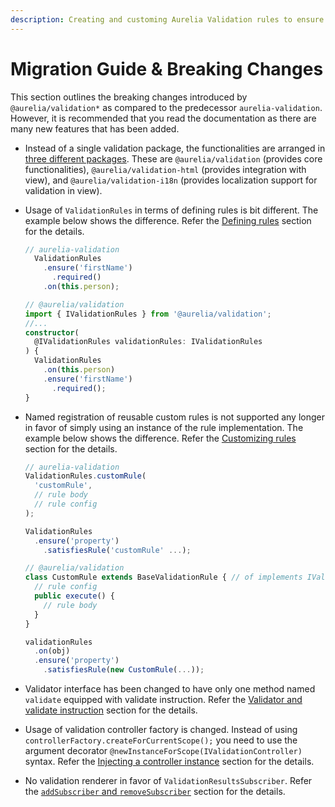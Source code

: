 ```yaml
---
description: Creating and customing Aurelia Validation rules to ensure data is validated.
---
```


# Migration Guide & Breaking Changes

This section outlines the breaking changes introduced by `@aurelia/validation*` as compared to the predecessor `aurelia-validation`. However, it is recommended that you read the documentation as there are many new features that has been added.

* Instead of a single validation package, the functionalities are arranged in [three different packages](broken-reference). These are `@aurelia/validation` (provides core functionalities), `@aurelia/validation-html` (provides integration with view), and `@aurelia/validation-i18n` (provides localization support for validation in view).
*   Usage of `ValidationRules` in terms of defining rules is bit different. The example below shows the difference. Refer the [Defining rules](broken-reference) section for the details.

    ```typescript
    // aurelia-validation
      ValidationRules
        .ensure('firstName')
          .required()
        .on(this.person);

    // @aurelia/validation
    import { IValidationRules } from '@aurelia/validation';
    //...
    constructor(
      @IValidationRules validationRules: IValidationRules
    ) {
      ValidationRules
        .on(this.person)
        .ensure('firstName')
          .required();
    }
    ```
*   Named registration of reusable custom rules is not supported any longer in favor of simply using an instance of the rule implementation. The example below shows the difference. Refer the [Customizing rules](broken-reference) section for the details.

    ```typescript
    // aurelia-validation
    ValidationRules.customRule(
      'customRule',
      // rule body
      // rule config
    );

    ValidationRules
      .ensure('property')
        .satisfiesRule('customRule' ...);

    // @aurelia/validation
    class CustomRule extends BaseValidationRule { // of implements IValidationRule
      // rule config
      public execute() {
        // rule body
      }
    }

    validationRules
      .on(obj)
      .ensure('property')
        .satisfiesRule(new CustomRule(...));
    ```
* Validator interface has been changed to have only one method named `validate` equipped with validate instruction. Refer the [Validator and validate instruction](broken-reference) section for the details.
* Usage of validation controller factory is changed. Instead of using `controllerFactory.createForCurrentScope();` you need to use the argument decorator `@newInstanceForScope(IValidationController)` syntax. Refer the [Injecting a controller instance](broken-reference) section for the details.
* No validation renderer in favor of `ValidationResultsSubscriber`. Refer the [`addSubscriber` and `removeSubscriber`](broken-reference) section for the details.
